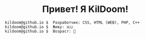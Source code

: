 <center><h1 align="center">Привет! Я KilDoom!</h1></center>


```
kildoom@github.io $  Разработчик: CSS, HTML (WEB), PHP, C++
kildoom@github.io $  Живу: 🇷🇺
kildoom@github.io $  Возраст: 🫤
```

